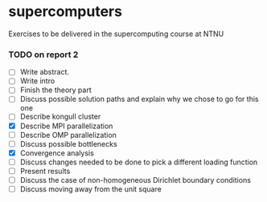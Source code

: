 # supercomputers
Exercises to be delivered in the supercomputing course at NTNU

### TODO on report 2

- [ ] Write abstract.
- [ ] Write intro
- [ ] Finish the theory part
- [ ] Discuss possible solution paths and explain why we chose to go for this one
- [ ] Describe kongull cluster
- [x] Describe MPI parallelization
- [ ] Describe OMP parallelization
- [ ] Discuss possible bottlenecks
- [x] Convergence analysis
- [ ] Discuss changes needed to be done to pick a different loading function
- [ ] Present results
- [ ] Discuss the case of non-homogeneous Dirichlet boundary conditions
- [ ] Discuss moving away from the unit square
